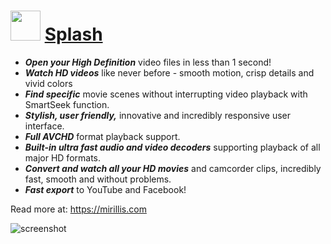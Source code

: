 ﻿# <img src="https://cdn.jsdelivr.net/gh/chtof/chocolatey-packages/automatic/splash/splash.png" width="48" height="48"/> [Splash](https://chocolatey.org/packages/splash)

- ***Open your High Definition*** video files in less than 1 second!
- ***Watch HD videos*** like never before - smooth motion, crisp details and vivid colors
- ***Find specific*** movie scenes without interrupting video playback with SmartSeek function.
- ***Stylish, user friendly,*** innovative and incredibly responsive user interface.
- ***Full AVCHD*** format playback support.
- ***Built-in ultra fast audio and video decoders*** supporting playback of all major HD formats.
- ***Convert and watch all your HD movies*** and camcorder clips, incredibly fast, smooth and without problems.
- ***Fast export*** to YouTube and Facebook!

 Read more at: https://mirillis.com

![screenshot](https://cdn.jsdelivr.net/gh/chtof/chocolatey-packages/automatic/splash/screenshot.png)